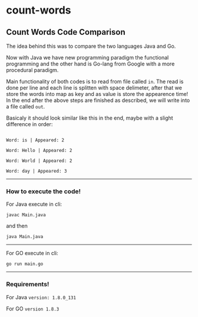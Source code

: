 # count-words
## Count Words Code Comparison

The idea behind this was to compare the two languages Java and Go.

Now with Java we have new programming paradigm the functional programming and the other hand is Go-lang from Google with a more procedural paradigm.

Main functionality of both codes is to read from file called `in`. The read is done per line and each line is splitten with space delimeter, after that we store the words into map as key and as value is store the appearence time!
In the end after the above steps are finished as described, we will write into a file called `out`.

Basicaly it should look similar like this in the end, maybe with a slight difference in order:

```

Word: is | Appeared: 2

Word: Hello | Appeared: 2

Word: World | Appeared: 2

Word: day | Appeared: 3

```

___

### How to execute the code!

For Java execute in cli:

`javac Main.java`

and then

`java Main.java`

---

For GO execute in cli:

`go run main.go`

___

### Requirements!

For Java `version: 1.8.0_131`

For GO `version 1.8.3`
